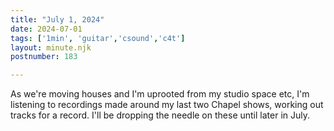 ```yaml
---
title: "July 1, 2024"
date: 2024-07-01
tags: ['1min', 'guitar','csound','c4t']
layout: minute.njk
postnumber: 183

---	
```


As we're moving houses and I'm uprooted from my studio space etc, I'm listening to recordings made around my last two Chapel shows, working out tracks for a record. I'll be dropping the needle on these until later in July.